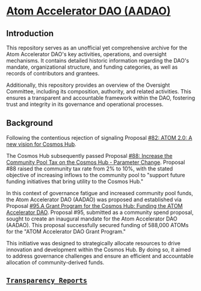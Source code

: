 # [Atom Accelerator DAO (AADAO)](https://www.atomaccelerator.com/)

## Introduction

This repository serves as an unofficial yet comprehensive archive for the Atom Accelerator DAO's key activities, operations, and oversight mechanisms. It contains detailed historic information regarding the DAO's mandate, organizational structure, and funding categories, as well as records of contributors and grantees.

Additionally, this repository provides an overview of the Oversight Committee, including its composition, authority, and related activities. This ensures a transparent and accountable framework within the DAO, fostering trust and integrity in its governance and operational processes.

## Background

Following the contentious rejection of signaling Proposal [#82: ATOM 2.0: A new vision for Cosmos Hub](https://www.mintscan.io/cosmos/proposals/82).

The Cosmos Hub subsequently passed Proposal [#88: Increase the Community Pool Tax on the Cosmos Hub - Parameter Change](https://www.mintscan.io/cosmos/proposals/88). Proposal #88 raised the community tax rate from 2% to 10%, with the stated objective of increasing inflows to the community pool to "support future funding initiatives that bring utility to the Cosmos Hub."

In this context of governance fatigue and increased community pool funds, the Atom Accelerator DAO (AADAO) was proposed and established via Proposal [#95.A Grant Program for the Cosmos Hub: Funding the ATOM Accelerator DAO](https://www.mintscan.io/cosmos/proposals/95). Proposal #95, submitted as a community spend proposal, sought to create an inaugural mandate for the Atom Accelerator DAO (AADAO). This proposal successfully secured funding of 588,000 ATOMs for the "ATOM Accelerator DAO Grant Program." 

This initiative was designed to strategically allocate resources to drive innovation and development within the Cosmos Hub. By doing so, it aimed to address governance challenges and ensure an efficient and accountable allocation of community-derived funds.

## [`Transparency Reports`](https://github.com/gaiaus/aadao/tree/main/transparency_reports)

